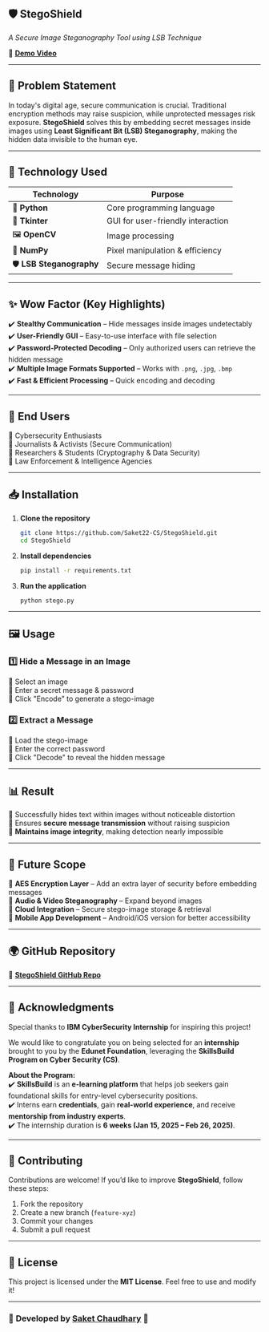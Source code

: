 ## **🛡️ StegoShield**  
*A Secure Image Steganography Tool using LSB Technique*  

🔗 **[Demo Video](https://www.awesomescreenshot.com/video/36651748?key=0e8fbd42e35b1abd0fe5e3e31b235e8f)**  

---

## 📌 **Problem Statement**  
In today's digital age, secure communication is crucial. Traditional encryption methods may raise suspicion, while unprotected messages risk exposure. **StegoShield** solves this by embedding secret messages inside images using **Least Significant Bit (LSB) Steganography**, making the hidden data invisible to the human eye.  

---

## 🚀 **Technology Used**  
| **Technology** | **Purpose** |
|---------------|------------|
| 🐍 **Python** | Core programming language |
| 🎨 **Tkinter** | GUI for user-friendly interaction |
| 🖼 **OpenCV** | Image processing |
| 🔢 **NumPy** | Pixel manipulation & efficiency |
| 🛡️ **LSB Steganography** | Secure message hiding |

---

## ✨ **Wow Factor (Key Highlights)**  
✔️ **Stealthy Communication** – Hide messages inside images undetectably  
✔️ **User-Friendly GUI** – Easy-to-use interface with file selection  
✔️ **Password-Protected Decoding** – Only authorized users can retrieve the hidden message  
✔️ **Multiple Image Formats Supported** – Works with `.png`, `.jpg`, `.bmp`  
✔️ **Fast & Efficient Processing** – Quick encoding and decoding  

---

## 🎯 **End Users**  
🔹 Cybersecurity Enthusiasts  
🔹 Journalists & Activists (Secure Communication)  
🔹 Researchers & Students (Cryptography & Data Security)  
🔹 Law Enforcement & Intelligence Agencies  

---

## 📥 **Installation**  
1. **Clone the repository**  
   ```bash
   git clone https://github.com/Saket22-CS/StegoShield.git
   cd StegoShield
   ```

2. **Install dependencies**  
   ```bash
   pip install -r requirements.txt
   ```

3. **Run the application**  
   ```bash
   python stego.py
   ```

---

## 🖼️ **Usage**  
### **1️⃣ Hide a Message in an Image**
🔹 Select an image  
🔹 Enter a secret message & password  
🔹 Click "Encode" to generate a stego-image  

### **2️⃣ Extract a Message**
🔹 Load the stego-image  
🔹 Enter the correct password  
🔹 Click "Decode" to reveal the hidden message  

---

## 📊 **Result**  
🔹 Successfully hides text within images without noticeable distortion  
🔹 Ensures **secure message transmission** without raising suspicion  
🔹 **Maintains image integrity**, making detection nearly impossible  

---

## 🔮 **Future Scope**  
🔹 **AES Encryption Layer** – Add an extra layer of security before embedding messages  
🔹 **Audio & Video Steganography** – Expand beyond images  
🔹 **Cloud Integration** – Secure stego-image storage & retrieval  
🔹 **Mobile App Development** – Android/iOS version for better accessibility  

---

## 🌍 **GitHub Repository**  
🔗 **[StegoShield GitHub Repo](https://github.com/Saket22-CS/StegoShield.git)**  

---

## 🙌 **Acknowledgments**  
Special thanks to **IBM CyberSecurity Internship** for inspiring this project!  

We would like to congratulate you on being selected for an **internship** brought to you by the **Edunet Foundation**, leveraging the **SkillsBuild Program on Cyber Security (CS)**.  

**About the Program:**  
✔️ **SkillsBuild** is an **e-learning platform** that helps job seekers gain foundational skills for entry-level cybersecurity positions.  
✔️ Interns earn **credentials**, gain **real-world experience**, and receive **mentorship from industry experts**.  
✔️ The internship duration is **6 weeks (Jan 15, 2025 – Feb 26, 2025)**.  

---

## 🤝 **Contributing**  
Contributions are welcome! If you’d like to improve **StegoShield**, follow these steps:  
1. Fork the repository  
2. Create a new branch (`feature-xyz`)  
3. Commit your changes  
4. Submit a pull request  

---

## 📜 **License**  
This project is licensed under the **MIT License**. Feel free to use and modify it!  

---

### 📌 **Developed by [Saket Chaudhary](https://github.com/Saket22-CS)** 🎯
